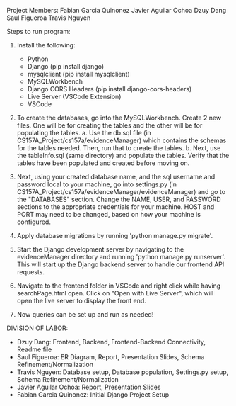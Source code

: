 Project Members: 
Fabian Garcia Quinonez
Javier Aguilar Ochoa
Dzuy Dang
Saul Figueroa
Travis Nguyen

Steps to run program:
1. Install the following:
   - Python
   - Django (pip install django)
   - mysqlclient (pip install mysqlclient)
   - MySQLWorkbench
   - Django CORS Headers (pip install django-cors-headers)
   - Live Server (VSCode Extension)
   - VSCode

2. To create the databases, go into the MySQLWorkbench. Create 2 new files. One will be for creating the tables and the other will be for populating the tables.
     a. Use the db.sql file (in CS157A_Project/cs157a/evidenceManager) which contains the schemas for the tables needed. Then, run that to create the tables.
     b. Next, use the tableInfo.sql (same directory) and populate the tables. Verify that the tables have been populated and created before moving on.

3. Next, using your created database name, and the sql username and password local to your machine, go into settings.py (in CS157A_Project/cs157a/evidenceManager/evidenceManager) and go to the "DATABASES" section. Change the NAME, USER, and PASSWORD sections to the appropriate credentials for your machine. HOST and PORT may need to be changed, based on  how your machine is configured.

4. Apply database migrations by running 'python manage.py migrate'.
5. Start the Django development server by navigating to the evidenceManager directory and running 'python manage.py runserver'. This will start up the Django backend server to handle our frontend API requests.
6. Navigate to the frontend folder in VSCode and right click while having searchPage.html open. Click on "Open with Live Server", which will open the live server to display the front end.
7. Now queries can be set up and run as needed!

DIVISION OF LABOR:
   - Dzuy Dang: Frontend, Backend, Frontend-Backend Connectivity, Readme file
   - Saul Figueroa: ER Diagram, Report, Presentation Slides, Schema Refinement/Normalization
   - Travis Nguyen: Database setup, Database population, Settings.py setup, Schema Refinement/Normalization
   - Javier Aguilar Ochoa: Report, Presentation Slides
   - Fabian Garcia Quinonez: Initial Django Project Setup
